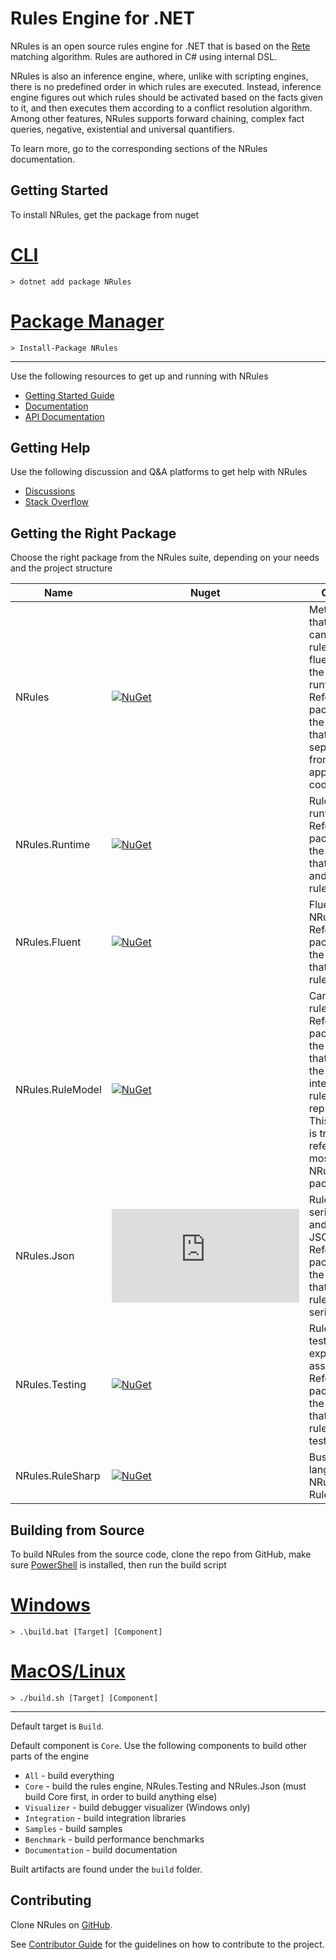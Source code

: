 # Rules Engine for .NET

NRules is an open source rules engine for .NET that is based on the [Rete](http://en.wikipedia.org/wiki/Rete_algorithm) matching algorithm. Rules are authored in C# using internal DSL.

NRules is also an inference engine, where, unlike with scripting engines, there is no predefined order in which rules are executed. Instead, inference engine figures out which rules should be activated based on the facts given to it, and then executes them according to a conflict resolution algorithm. Among other features, NRules supports forward chaining, complex fact queries, negative, existential and universal quantifiers. 

To learn more, go to the corresponding sections of the NRules documentation.

## Getting Started

To install NRules, get the package from nuget

# [CLI](#tab/cli)
```console
> dotnet add package NRules
```
# [Package Manager](#tab/pm)
```console
> Install-Package NRules
```
---

Use the following resources to get up and running with NRules

- [Getting Started Guide](articles/getting-started.md)
- [Documentation](articles/architecture.md)
- [API Documentation](api/index.md)

## Getting Help

Use the following discussion and Q&A platforms to get help with NRules

- [Discussions](https://github.com/NRules/NRules/discussions)
- [Stack Overflow](https://stackoverflow.com/questions/tagged/nrules)

## Getting the Right Package

Choose the right package from the NRules suite, depending on your needs and the project structure

Name | Nuget | Overview | Documentation
--- | --- | --- | ---
NRules | [![NuGet](https://img.shields.io/nuget/v/NRules)](https://nuget.org/packages/NRules) | Meta package that installs the canonical rules model, fluent DSL and the engine runtime. Reference this package from the projects that don't separate rules from the application code. | [Guide](articles/getting-started.md)
NRules.Runtime | [![NuGet](https://img.shields.io/nuget/v/NRules.Runtime)](https://nuget.org/packages/NRules.Runtime) | Rules engine runtime. Reference this package from the projects that compile and execute rules. | [API](xref:NRules)
NRules.Fluent | [![NuGet](https://img.shields.io/nuget/v/NRules.Fluent)](https://nuget.org/packages/NRules.Fluent) | Fluent DSL for NRules. Reference this package from the projects that contain rules. | [API](xref:NRules.Fluent)
NRules.RuleModel | [![NuGet](https://img.shields.io/nuget/v/NRules.RuleModel)](https://nuget.org/packages/NRules.RuleModel) | Canonical rules model. Reference this package from the projects that deal with the intermediate rules representation. This package is transitively referenced by most other NRules packages. | [API](xref:NRules.RuleModel)
NRules.Json | [![NuGet](https://img.shields.io/nuget/v/NRules.Json)](https://nuget.org/packages/NRules.Json) | Rules serialization to and from JSON. Reference this package from the projects that handle rules serialization. | [Guide](articles/advanced/json-serialization.md) [API](xref:NRules.Json)
NRules.Testing | [![NuGet](https://img.shields.io/nuget/v/NRules.Testing)](https://nuget.org/packages/NRules.Testing) | Rules unit testing and expectations assertion. Reference this package from the projects that implement rules unit tests. | [Guide](articles/unit-testing-rules.md) [API](xref:NRules.Testing)
NRules.RuleSharp | [![NuGet](https://img.shields.io/nuget/v/NRules.RuleSharp)](https://nuget.org/packages/NRules.RuleSharp) | Business rules language for NRules - Rule#. | [Repo](https://github.com/NRules/NRules.Language)

## Building from Source

To build NRules from the source code, clone the repo from GitHub, make sure [PowerShell](https://learn.microsoft.com/en-us/powershell/scripting/install/installing-powershell) is installed, then run the build script
# [Windows](#tab/windows)
```console
> .\build.bat [Target] [Component]
```
# [MacOS/Linux](#tab/nix)
```console
> ./build.sh [Target] [Component]
```
---

Default target is `Build`.

Default component is `Core`. Use the following components to build other parts of the engine
* `All` - build everything
* `Core` - build the rules engine, NRules.Testing and NRules.Json (must build Core first, in order to build anything else)
* `Visualizer` - build debugger visualizer (Windows only)
* `Integration` - build integration libraries
* `Samples` - build samples
* `Benchmark` - build performance benchmarks
* `Documentation` - build documentation

Built artifacts are found under the `build` folder.

## Contributing

Clone NRules on [GitHub](https://github.com/NRules/NRules).

See [Contributor Guide](https://github.com/NRules/NRules/blob/main/CONTRIBUTING.md) for the guidelines on how to contribute to the project.
